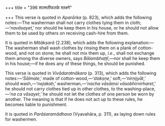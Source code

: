+++
title = "396 शाल्मलीफलके श्लक्ष्णे"

+++
This verse is quoted in *Aparārka* (p. 823), which adds the following
notes:—The washerman shall not carry clothes tying them in
cloth;—‘*navāsayet*,’ nor should he keep them in his house, or he should
not allow them to be used by others on receiving cash-hire from them.

It is quoted in *Mitākṣarā* (2.238), which adds the following
explanation:—The washerman shall wash clothes by rinsing them on a plank
of cotton-wood, and not on stone; he shall not mix them up, *i.e*.,
shall not exchange them among the diverse owners, says
*Bālambhaṭṭī*,—nor shall he keep them in his house;—if he does any of
these things, he should be punished.

This verse is quoted in *Vivādaratnākara* (p. 313), which adds the
following notes:—‘*Śālmale*,’ made of cotton-wood,—‘*ślakṣṇe*,’
soft,—‘*nirṇijyāt*,’ should wash,—‘*nejakaḥ*,’ washerman,—‘*nacha
vāsāṃsi vāsobhirnirharet*,’ he should not carry clothes tied up in other
clothes, to the washing-place,—‘*na ca vāsayet*,’ he should not let the
clothes of one person be worn by another. The meaning is that if he does
not act up to these rules, he becomes liable to punishment.

It is quoted in *Parāśaramādhava* (Vyavahāra, p. 311), as laying down
rules for washermen.


